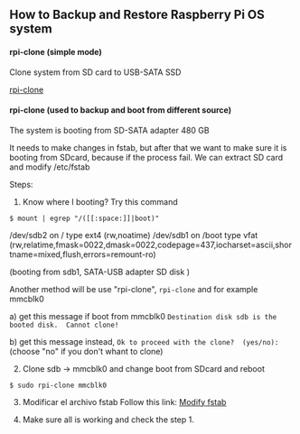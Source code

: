 
## How to Backup and Restore Raspberry Pi OS system

#### rpi-clone (simple mode)
Clone system from SD card to USB-SATA SSD

[rpi-clone](https://github.com/billw2/rpi-clone)

#### rpi-clone (used to backup and boot from different source)
The system is booting from SD-SATA adapter 480 GB

It needs to make changes in fstab, but after that we want to make sure it is booting from SDcard, because if the process fail. We can extract SD card and modify /etc/fstab

Steps:

1. Know where I booting? Try this command
  ```  
  $ mount | egrep "/([[:space:]]|boot)"
  ```
  /dev/sdb2 on / type ext4 (rw,noatime)
  /dev/sdb1 on /boot type vfat (rw,relatime,fmask=0022,dmask=0022,codepage=437,iocharset=ascii,shortname=mixed,flush,errors=remount-ro)

  (booting from sdb1, SATA-USB adapter SD disk )

  Another method will be use "rpi-clone", 
  ``rpi-clone`` and for example mmcblk0
  
  a) get this message if boot from mmcblk0 ``Destination disk sdb is the booted disk.  Cannot clone!``
  
  b) get this message instead, ``Ok to proceed with the clone?  (yes/no): `` (choose "no" if you don't whant to clone)

2. Clone sdb -> mmcblk0 and change boot from SDcard and reboot
````
$ sudo rpi-clone mmcblk0
````
3. Modificar el archivo fstab
Follow this link: [Modify fstab](https://github.com/smgermano/smgermano.github.io/blob/main/_posts/2023-01-10-Mount%20USB%20device%20since%20boot.md)

4. Make sure all is working and check the step 1.

